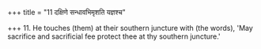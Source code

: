 +++
title = "11 दक्षिणे सन्धावभिमृशति यज्ञश्च"

+++
11. He touches (them) at their southern juncture with (the words), 'May sacrifice and sacrificial fee protect thee at thy southern juncture.'
